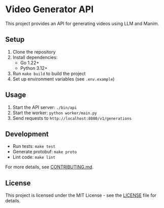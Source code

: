 # Video Generator API

This project provides an API for generating videos using LLM and Manim.

## Setup

1. Clone the repository
2. Install dependencies:
   - Go 1.22+
   - Python 3.12+
3. Run `make build` to build the project
4. Set up environment variables (see `.env.example`)

## Usage

1. Start the API server: `./bin/api`
2. Start the worker: `python worker/main.py`
3. Send requests to `http://localhost:8080/v1/generations`

## Development

- Run tests: `make test`
- Generate protobuf: `make proto`
- Lint code: `make lint`

For more details, see [CONTRIBUTING.md](CONTRIBUTING.md).

## License

This project is licensed under the MIT License - see the [LICENSE](LICENSE) file for details.
